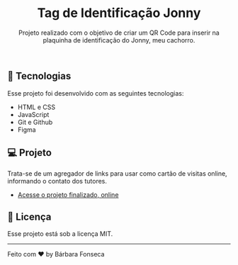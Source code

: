 <h1 align="center"> Tag de Identificação Jonny </h1>

<p align="center">
Projeto realizado com o objetivo de criar um QR Code para inserir na plaquinha de identificação do Jonny, meu cachorro. <br/>
</p>
<br>

## 🚀 Tecnologias

Esse projeto foi desenvolvido com as seguintes tecnologias:

- HTML e CSS
- JavaScript
- Git e Github
- Figma

## 💻 Projeto

Trata-se de um agregador de links para usar como cartão de visitas online, informando o contato dos tutores.

- [Acesse o projeto finalizado, online](https://babicfonseca.github.io/qrCode-Location-Jonny/qrCodeJonny/)


## :memo: Licença

Esse projeto está sob a licença MIT.

---

Feito com ♥ by Bárbara Fonseca